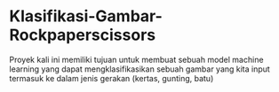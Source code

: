 # Klasifikasi-Gambar-Rockpaperscissors
Proyek kali ini memiliki tujuan untuk membuat sebuah model machine learning yang dapat mengklasifikasikan sebuah gambar yang kita input termasuk ke dalam jenis gerakan (kertas, gunting, batu)
